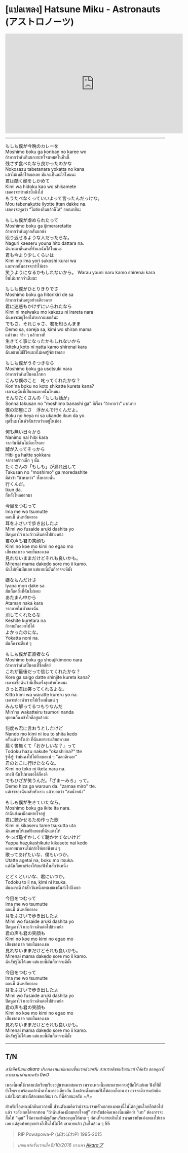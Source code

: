 # [แปลเพลง] Hatsune Miku - Astronauts (アストロノーツ)


<iframe width="560" height="315" src="https://www.youtube.com/embed/B776HM2cZWM" title="YouTube video player" frameborder="0" allow="accelerometer; autoplay; clipboard-write; encrypted-media; gyroscope; picture-in-picture" allowfullscreen></iframe>

---

もしも僕が今晩のカレーを   
Moshimo boku ga konban no karee wo  
ถ้าหากว่าฉันกินแกงกะหรี่จนหมดในคืนนี้  
残さず食べたなら良かったのかな  
Nokosazu tabetanara yokatta no kana  
แล้วไม่เหลือให้เธอเลย มันจะเป็นอะไรไหมนะ  
君は酷く顔をしかめて  
Kimi wa hidoku kao wo shikamete   
เธอคงจะทำหน้าบึ้งตึงใส่  
もうたべなくっていいよって言ったんだっけな。   
Mou tabenakutte iiyotte ittan dakke na.  
เธอคงจะพูดว่า “ไม่ต้องกินแล้วก็ได้” ออกมาสินะ  

もしも僕が虐められたって   
Moshimo boku ga ijimeraretatte  
ถ้าหากว่าฉันถูกกลั่นแกล้ง  
殴り返せるような人だったらな。   
Naguri kaeseru youna hito dattara na.  
ฉันจะเอาคืนคนที่รังแกฉันได้ไหมนะ  
君も今より少しくらいは   
Kimi mo ima yori sukoshi kurai wa  
และจากนั้นอาจจะทำให้เธอ  
笑うようになるかもしれないから。 
Warau youni naru kamo shirenai kara  
ยิ้มได้มากกว่าเดิมนะ   	 

もしも僕がひとりきりでさ   
Moshimo boku ga hitorikiri de sa  
ถ้าหากว่าฉันอยู่อย่างเดียวดาย  
君に迷惑もかけずにいられたなら   
Kimi ni meiwaku mo kakezu ni irareta nara  
ฉันคงจะอยู่โดยไม่รบกวนเธอสินะ  
でもさ、それじゃさ、君を知らんまま   
Demo sa, soreja sa, kimi wo shiran mama  
แต่ว่านะ จริง ๆ แล้วบางที  
生きてく事になったかもしれないから   
Ikiteku koto ni natta kamo shirenai kara  
ฉันอยากใช้ชีวิตแบบไม่เคยรู้จักเธอเลย  
 
もしも僕がうそつきなら   
Moshimo boku ga usotsuki nara  
ถ้าหากว่าฉันเป็นคนโกหก  
こんな僕のこと　叱ってくれたかな？   
Kon'na boku no koto shikatte kureta kana?  
เธอจะดุฉันที่เป็นคนแบบนั้นไหมนะ  
そんなたくさんの「もしも話が」   
Sonna takusan no "moshimo banashi ga”
มีเรื่อง “ถ้าหากว่า” มากมาย  
僕の部屋にさ　浮かんで行くんだよ。   
Boku no heya ni sa ukande ikun da yo.  
ผุดขึ้นมาในหัวฉันระหว่างอยู่ในห้อง   

何も無い日々から   
Nanimo nai hibi kara  
จากวันที่ฉันไม่มีอะไรเลย  
罅が入ってそっから   
Hibi ga haitte sokkara  
จากรอยร้าวเล็ก ๆ นั้น  
たくさんの「もしも」が漏れ出して   
Takusan no "moshimo" ga moredashite  
มีคำว่า “ถ้าหากว่า” ทั้งหลายนั้น  
行くんだ。   
Ikun da.  
ก็หลั่งไหลออกมา  
 
今目をつむって   
Ima me wo tsumutte  
ตอนนี้ ฉันหลับตาลง  
耳をふさいで歩き出したよ   
Mimi wo fusaide aruki dashita yo  
ปิดหูเอาไว้ และก้าวเดินต่อไปข้างหน้า  
君の声も君の笑顔も   
Kimi no koe mo kimi no egao mo  
เสียงของเธอ รอยยิ้มของเธอ  
見れないままだけどそれも良いかも。   
Mirenai mama dakedo sore mo ii kamo.  
ฉันไม่เห็นมันเลย แต่แบบนี้มันก็อาจจะดีมั้ง  
 
嫌なもんだけさ   
Iyana mon dake sa  
มันก็แค่สิ่งที่ฉันไม่ชอบ  
あたまん中から   
Ataman naka kara  
จากภายในหัวของฉัน  
消してくれたらな   
Keshite kuretara na  
ถ้าลบมันออกไปได้  
よかったのにな。   
Yokatta noni na.  
มันก็คงจะดีแท้ ๆ  
 
もしも僕が正直者なら   
Moshimo boku ga shoujikimono nara  
ถ้าหากว่าฉันเป็นคนที่ซื่อสัตย์  
これが最後だって信じてくれたかな？   
Kore ga saigo datte shinjite kureta kana?  
เธอจะเชื่อฉันว่านี่เป็นครั้งสุดท้ายไหมนะ  
きっと君は笑ってくれるよな。   
Kitto kimi wa waratte kureru yo na.  
เธอจะต้องหัวเราะให้เรื่องนั้นแน่ ๆ  
みんな解ってるつもりなんだ   
Min'na wakatteiru tsumori nanda  
ทุกคนก็คงเข้าใจดีอยู่แล้วล่ะ  
 
何度も君に言おうとしたけど   
Nando mo kimi ni iou to shita kedo  
ครั้งแล้วครั้งเล่า ที่ฉันพยายามเรียกหาเธอ  
届く筈無くて「おかしいな？」って   
Todoku hazu nakute "okashiina?" tte  
รู้ทั้งรู้ ว่ามันคงไปไม่ถึงเธอแน่ ๆ “ตลกดีเนอะ”   
君のとこに行けたならな。   
Kimi no toko ni iketa nara na.  
บางที ฉันไปหาเธอได้ก็คงดี  
でもひざが笑うんだ。「ざまーみろ」って。   
Demo hiza ga waraun da. "zamaa miro" tte.  
แต่เข่าของฉันกลับหัวเราะ แล้วบอกว่า “สมน้ำหน้า”  
 
もしも僕が生きていたなら。   
Moshimo boku ga ikite ita nara.  
ถ้าฉันยังคงมีลมหายใจอยู่  
君に聴かせるため作った歌   
Kimi ni kikaseru tame tsukutta uta  
ฉันอยากให้เธอฟังเพลงที่ฉันแต่งให้  
やっぱ恥ずかしくて聴かせてないけど   
Yappa hazukashikute kikasete nai kedo  
คงอายมากจนไม่กล้าให้เธอฟังแน่ ๆ  
歌ってあげたいな、僕もいつか。   
Utatte agetai na, boku mo itsuka.  
แต่ฉันก็อยากร้องให้เธอฟังในสักวันหนึ่ง  
 
とどくといいな、君にいつか。   
Todoku to ii na, kimi ni itsuka.  
มันคงจะดี ถ้าสักวันหนึ่งเพลงของฉันส่งไปถึงเธอ  
 
今目をつむって   
Ima me wo tsumutte  
ตอนนี้ ฉันหลับตาลง  
耳をふさいで歩き出したよ   
Mimi wo fusaide aruki dashita yo  
ปิดหูเอาไว้ และก้าวเดินต่อไปข้างหน้า  
君の声も君の笑顔も   
Kimi no koe mo kimi no egao mo  
เสียงของเธอ รอยยิ้มของเธอ  
見れないままだけどそれも良いかも。   
Mirenai mama dakedo sore mo ii kamo.  
ฉันรับรู้ไม่ได้เลย แต่แบบนี้มันก็อาจจะดีมั้ง  
 
今目をつむって   
Ima me wo tsumutte  
ตอนนี้ ฉันหลับตาลง  
耳をふさいで歩き出したよ   
Mimi wo fusaide aruki dashita yo  
ปิดหูเอาไว้ และก้าวเดินต่อไปข้างหน้า  
君の声も君の笑顔も   
Kimi no koe mo kimi no egao mo  
เสียงของเธอ รอยยิ้มของเธอ  
見れないままだけどそれも良いかも。   
Mirenai mama dakedo sore mo ii kamo.  
ฉันรับรู้ไม่ได้เลย แต่แบบนี้มันก็อาจจะดีมั้ง  

---

## T/N
*สวัสดีครับผม akara ฝากผลงานแปลเพลงชิ้นแรกด้วยครับ สามารถติชมหรือแนะนำได้ครับ ขอบคุณที่แวะเขามาอ่านนะครับ 0w0*  
 
เพลงนี้ผมใช้เวลาแปลเรียบเรียงอยู่นานพอสมควร เพราะเพลงนี้มอบหลายความรู้สึกให้แก่ผม ฟังกี่ทีก็ยังไพเราะพร้อมเคล้าน้ำตาในคราวเดียวกัน ถึงแม้จะตั้งแต่ผมฟังไม่ออกก็ตาม ฮา    อาจจะมีการแปลผิดแปลไม่ตรงบ้างก็ต้องขออภัยมา ณ ที่นี้ด้วยนะครับ =/\\=  

สำหรับชื่อเพลงนักบินอวกาศนี้ ส่วนตัวผมคิดว่าน่าจะมาจากตัวเอกของเพลงนี้ไม่ได้อยู่บนโลกอีกต่อไปแล้ว จะสังเกตได้จากท่อน “ถ้าฉันยังคงมีลมหายใจอยู่” สำหรับข้อคิดเพลงนี้ผมคิดว่า “เขา” ต้องการจะสื่อให้ “คุณ” ให้ความสำคัญกับคนรักของคุณให้มาก ๆ ก่อนที่จะสายเกินไป ขนาดเขายังแต่งเพลงให้เธอเลย แต่สุดท้ายทุกอย่างก็เป็นไปไม่ได้ เขาตายแล้ว //มโนล้วน ๆ 55

> RIP Powapowa-P (ぽわぽわP) 1995-2015


> *เผยแพร่ครั้งแรกเมื่อ 8/10/2016 ทางเพจ <a href="https://www.facebook.com/notes/4450482041689008/" target="_blank">Akaraプ</a>*
<!-- [Akaraプ](https://www.facebook.com/notes/4450482041689008/) -->
